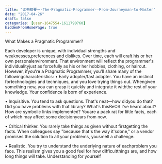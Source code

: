 ```yaml
---
title: "读书摘要－-The-Pragmatic-Programmer--From-Journeyman-to-Master"
date: "2017-04-26"
draft: false
categories: [user-1647554-1611798760]
hiddenFromHomePage: true
---
```

What Makes a Pragmatic Programmer?

Each developer is unique, with individual strengths and weaknesses,preferences and dislikes. Over time, each will craft his or her own personalenvironment. That environment will reflect the programmer's individualityjust as forcefully as his or her hobbies, clothing, or haircut. However, ifyou're a Pragmatic Programmer, you'll share many of the followingcharacteristics:
• Early adopter/fast adapter. You have an instinct fortechnologies and techniques, and you love trying things out. Whengiven something new, you can grasp it quickly and integrate it withthe rest of your knowledge. Your confidence is born of experience.

• Inquisitive. You tend to ask questions. That's neat—how didyou do that? Did you have problems with that library? What's thisBeOS I've heard about? How are symbolic links implemented? Youare a pack rat for little facts, each of which may affect some decisionyears from now.

• Critical thinker. You rarely take things as given without firstgetting the facts. When colleagues say "because that's the way it'sdone," or a vendor promises the solution to all your problems, yousmell a challenge.

• Realistic. You try to understand the underlying nature of eachproblem you face. This realism gives you a good feel for how difficultthings are, and how long things will take. Understanding for yourself
